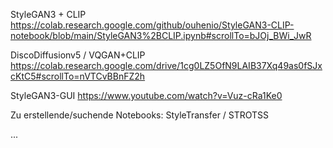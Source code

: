 StyleGAN3 + CLIP
https://colab.research.google.com/github/ouhenio/StyleGAN3-CLIP-notebook/blob/main/StyleGAN3%2BCLIP.ipynb#scrollTo=bJOj_BWi_JwR

DiscoDiffusionv5 / VQGAN+CLIP
https://colab.research.google.com/drive/1cg0LZ5OfN9LAIB37Xq49as0fSJxcKtC5#scrollTo=nVTCvBBnFZ2h

StyleGAN3-GUI
https://www.youtube.com/watch?v=Vuz-cRa1Ke0

Zu erstellende/suchende Notebooks:
StyleTransfer / STROTSS

...
